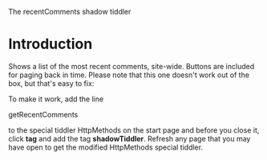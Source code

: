 The recentComments shadow tiddler

# Introduction #

Shows a list of the most recent comments, site-wide. Buttons are included for paging back in time. Please note that this one doesn't work out of the box, but that's easy to fix:

To make it work, add the line

getRecentComments

to the special tiddler HttpMethods on the start page and before you close it,
click **tag** and add the tag **shadowTiddler**. Refresh any page that you may have open to get the modified HttpMethods special tiddler.